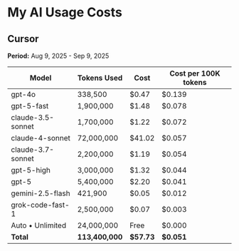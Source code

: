 # My AI Usage Costs

## Cursor

**Period:** Aug 9, 2025 - Sep 9, 2025

| Model             | Tokens Used     | Cost       | Cost per 100K tokens |
| ----------------- | --------------- | ---------- | -------------------- |
| gpt-4o            | 338,500         | $0.47      | $0.139               |
| gpt-5-fast        | 1,900,000       | $1.48      | $0.078               |
| claude-3.5-sonnet | 1,700,000       | $1.22      | $0.072               |
| claude-4-sonnet   | 72,000,000      | $41.02     | $0.057               |
| claude-3.7-sonnet | 2,200,000       | $1.19      | $0.054               |
| gpt-5-high        | 3,000,000       | $1.32      | $0.044               |
| gpt-5             | 5,400,000       | $2.20      | $0.041               |
| gemini-2.5-flash  | 421,900         | $0.05      | $0.012               |
| grok-code-fast-1  | 2,500,000       | $0.07      | $0.003               |
| Auto • Unlimited  | 24,000,000      | Free       | $0.000               |
| **Total**         | **113,400,000** | **$57.73** | **$0.051**           |
